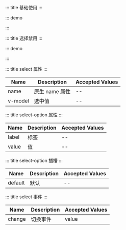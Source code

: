 ::: title 基础使用
:::

::: demo

<template>
  <lay-select>
    <lay-select-option value="1" label="学习"></lay-select-option>
    <lay-select-option value="2" label="编码"></lay-select-option>
    <lay-select-option value="3" label="运动"></lay-select-option>
  </lay-select>
</template>

<script>
import { ref } from 'vue'

export default {
  setup() {

    return {
    }
  }
}
</script>

:::

::: title 选择禁用
:::

::: demo

<template>
  <lay-select v-model="selected">
    <lay-select-option value="1" label="学习"></lay-select-option>
    <lay-select-option value="2" label="编码" disabled="true"></lay-select-option>
    <lay-select-option value="3" label="运动"></lay-select-option>
  </lay-select>
</template>

<script>
import { ref } from 'vue'

export default {
  setup() {

    const selected = ref('1')

    return {
      selected
    }
  }
}
</script>

:::

::: title select 属性
:::

| Name   | Description | Accepted Values  |
| -------- | ---- | ----------------------- | 
| name      | 原生 name 属性 | --   | 
| v-model     | 选中值 | --  | 

::: title select-option 属性
:::

| Name   | Description | Accepted Values  |
| -------- | ---- | ----------------------- | 
| label      | 标签 | --   | 
| value     | 值 | --  | 

::: title select-option 插槽
:::

| Name   | Description | Accepted Values  |
| -------- | ---- | ----------------------- | 
| default      | 默认 | --   | 

::: title select 事件
:::

| Name   | Description | Accepted Values  |
| -------- | ---- | ----------------------- | 
| change      | 切换事件 | value   | 